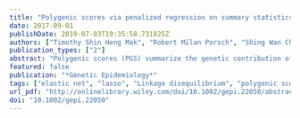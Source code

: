 ```yaml
---
title: "Polygenic scores via penalized regression on summary statistics"
date: 2017-09-01
publishDate: 2019-07-03T19:35:58.731825Z
authors: ["Timothy Shin Heng Mak", "Robert Milan Porsch", "Shing Wan Choi", "Xueya Zhou", "Pak Chung Sham"]
publication_types: ["2"]
abstract: "Polygenic scores (PGS) summarize the genetic contribution of a person's genotype to a disease or phenotype. They can be used to group participants into different risk categories for diseases, and are also used as covariates in epidemiological analyses. A number of possible ways of calculating PGS have been proposed, and recently there is much interest in methods that incorporate information available in published summary statistics. As there is no inherent information on linkage disequilibrium (LD) in summary statistics, a pertinent question is how we can use LD information available elsewhere to supplement such analyses. To answer this question, we propose a method for constructing PGS using summary statistics and a reference panel in a penalized regression framework, which we call lassosum. We also propose a general method for choosing the value of the tuning parameter in the absence of validation data. In our simulations, we showed that pseudovalidation often resulted in prediction accuracy that is comparable to using a dataset with validation phenotype and was clearly superior to the conservative option of setting the tuning parameter of lassosum to its lowest value. We also showed that lassosum achieved better prediction accuracy than simple clumping and P-value thresholding in almost all scenarios. It was also substantially faster and more accurate than the recently proposed LDpred."
featured: false
publication: "*Genetic Epidemiology*"
tags: ["elastic net", "lasso", "Linkage disequilibrium", "polygenic score", "summary statistics"]
url_pdf: "http://onlinelibrary.wiley.com/doi/10.1002/gepi.22050/abstract"
doi: "10.1002/gepi.22050"
---
```


